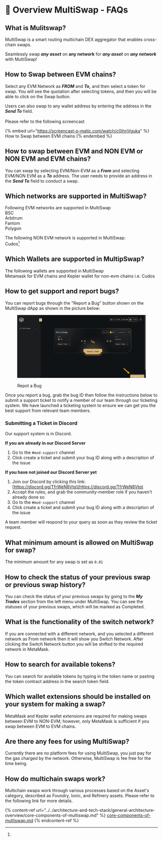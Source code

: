 # 📐 Overview MultiSwap - FAQs

## What is Mulitswap?

MultiSwap is a smart routing multichain DEX aggregator that enables cross-chain swaps.

Seamlessly swap _**any asset**_ on **any network** for _**any asset**_ on _**any network**_ with MultiSwap!

## How to Swap between EVM chains?

Select any EVM Network as _**FROM**_ and _**To,**_ and then select a token for swap. You will see the quotation after selecting tokens, and then you will be able to click on the Swap button.&#x20;

Users can also swap to any wallet address by entering the address in the _**Send To**_ field. \
\
Please refer to the following screencast

{% embed url="https://screencast-o-matic.com/watch/c0ihriVguka" %}
How to Swap between EVM chains
{% endembed %}

## How to swap between EVM and NON EVM or NON EVM and EVM chains?

You can swap by selecting EVM/Non-EVM as a _**From**_ and selecting EVM/NON EVM as a _**To**_ address. The user needs to provide an address in the _**Send To**_ field to conduct a swap.&#x20;

## Which networks are supported in MultiSwap?

Following EVM networks are supported in MultiSwap\
BSC\
Arbitrum\
Fantom \
Polygon

The following NON EVM network is supported in MultiSwap:\
Cudos[^1]&#x20;

## Which Wallets are supported in MultipSwap?

The following wallets are supported in MultiSwap\
Metamask for EVM chains and Kepler wallet for non-evm chains i.e. Cudos&#x20;

## How to get support and report bugs?

You can report bugs through the "Report a Bug" button shown on the MultiSwap dApp as shown in the picture below:

<figure><img src="../../.gitbook/assets/image.png" alt=""><figcaption><p>Repot a Bug</p></figcaption></figure>

Once you report a bug, grab the bug ID then follow the instructions below to submit a support ticket to notify a member of our team through our ticketing system. We have launched a ticketing system to ensure we can get you the best support from relevant team members.&#x20;

### Submitting a Ticket in Discord

Our support system is in Discord.

**If you are already in our Discord Server**

1. Go to the `#mod-support` channel
2. Click create a ticket and submit your bug ID along with a description of the issue

**If you have not joined our Discord Server yet**

1. Join our Discord by clicking this link: \
   [https://discord.gg/TfrWeN8Vtq](https://discord.gg/TfrWeN8Vtq)
2. Accept the rules, and grab the community-member role if you haven't already done so
3. Go to the `#mod-support` channel
4. Click create a ticket and submit your bug ID along with a description of the issue

A team member will respond to your query as soon as they review the ticket request.

## What minimum amount is allowed on MultiSwap for swap?&#x20;

The minimum amount for any swap is set as `0.01`

## How to check the status of your previous swap or previous swap history?

You can check the status of your previous swaps by going to the _**My Trades**_ section from the left menu under MultiSwap. You can see the statuses of your previous swaps, which will be marked as Completed.

## What is the functionality of the switch network?&#x20;

If you are connected with a different network, and you selected a different network as From network then it will show you Switch Network. After clicking the Switch Network button you will be shifted to the required network in MetaMask.

## How to search for available tokens?

You can search for available tokens by typing in the token name or pasting the token contract address in the search token field.

## Which wallet extensions should be installed on your system for making a swap?&#x20;

MetaMask and Kepler wallet extensions are required for making swaps between EVM to NON-EVM; however, only MetaMask is sufficient if you swap between EVM to EVM chains.&#x20;

## Are there any fees for using MultiSwap?

Currently there are no platform fees for using MultiSwap, you just pay for the gas charged by the network. Otherwise, MultiSwap is fee free for the time being.

## How do multichain swaps work?

Multichain swaps work through various processes based on the Asset's category, described as Foundry, Ionic, and Refinery assets. Please refer to the following link for more details.

{% content-ref url="../../architecture-and-tech-stack/general-architecture-overview/core-components-of-multiswap.md" %}
[core-components-of-multiswap.md](../../architecture-and-tech-stack/general-architecture-overview/core-components-of-multiswap.md)
{% endcontent-ref %}

[^1]: 
